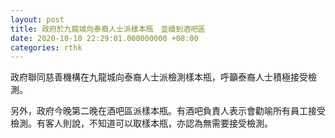 ```yaml
---
layout: post
title: 政府於九龍城向泰裔人士派樣本瓶　並續到酒吧區
date: 2020-10-10 22:29:01.000000000 +08:00
categories: rthk
---
```


政府聯同慈善機構在九龍城向泰裔人士派檢測樣本瓶，呼籲泰裔人士積極接受檢測。

另外，政府今晚第二晚在酒吧區派樣本瓶。有酒吧負責人表示會勸喻所有員工接受檢測。有客人則說，不知道可以取樣本瓶，亦認為無需要接受檢測。

